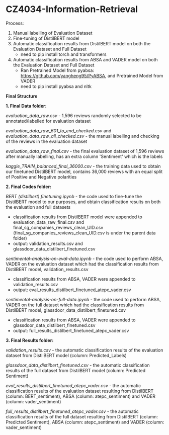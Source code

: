 # CZ4034-Information-Retrieval

Process:
  1. Manual labelling of Evaluation Dataset
  2. Fine-tuning of DistilBERT model
  3. Automatic classification results from DistilBERT model on both the Evaluation Dataset and Full Dataset
     	- need to pip install torch and transformers
  4. Automatic classification results from ABSA and VADER model on both the Evaluation Dataset and Full Dataset
     	- Ran Pretrained Model from pyabsa: https://github.com/yangheng95/PyABSA, and Pretrained Model from VADER
     	- need to pip install pyabsa and nltk

**Final Structure**

**1. Final Data folder:**

_evaluation_data_raw.csv_ - 1,596 reviews randomly selected to be annotated/labelled for evaluation dataset

_evaluation_data_raw_601_to_end_checked.csv_ and _evaluation_data_raw_all_checked.csv_ - the manual labelling and checking of the reviews in the evaluation dataset

_evaluation_data_raw_final.csv_ - the final evaluation dataset of 1,596 reviews after manually labelling, has an extra column 'Sentiment' which is the labels

_kaggle_TRAIN_balanced_final_36000.csv_ - the training data used to obtain our finetuned DistilBERT model, contains 36,000 reviews with an equal split of Positive and Negative polarities

**2. Final Codes folder:**

_BERT (distilbert) finetuning.ipynb_ - the code used to fine-tune the DistilBERT model to our purposes, and obtain classification results on both the evaluation and full datasets
- classification results from DistilBERT model were appended to evaluation_data_raw_final.csv and final_sg_companies_reviews_clean_UID.csv (final_sg_companies_reviews_clean_UID.csv is under the parent data folder)
- output: validation_results.csv and glassdoor_data_distilbert_finetuned.csv

_sentimental-analysis-on-eval-data.ipynb_ - the code used to perform ABSA, VADER on the evaluation dataset which had the classification results from DistilBERT model, validation_results.csv
- classification results from ABSA, VADER were appended to validation_results.csv
- output: eval_results_distilbert_finetuned_atepc_vader.csv

_sentimental-analysis-on-full-data.ipynb_ - the code used to perform ABSA, VADER on the full dataset which had the classification results from DistilBERT model, glassdoor_data_distilbert_finetuned.csv
- classification results from ABSA, VADER were appended to glassdoor_data_distilbert_finetuned.csv
- output: full_results_distilbert_finetuned_atepc_vader.csv

**3. Final Results folder:**

_validation_results.csv_ - the automatic classification results of the evaluation dataset from DistilBERT model (column: Predicted_Labels)

_glassdoor_data_distilbert_finetuned.csv_ - the automatic classification results of the full dataset from DistilBERT model (column: Predicted Sentiment)


_eval_results_distilbert_finetuned_atepc_vader.csv_ - the automatic classification results of the evaluation dataset resulting from DistilBERT (column: BERT_sentiment), ABSA (column: atepc_sentiment) and VADER (column: vader_sentiment)

_full_results_distilbert_finetuned_atepc_vader.csv_ - the automatic classification results of the full dataset resulting from DistilBERT (column: Predicted Sentiment), ABSA (column: atepc_sentiment) and VADER (column: vader_sentiment)
